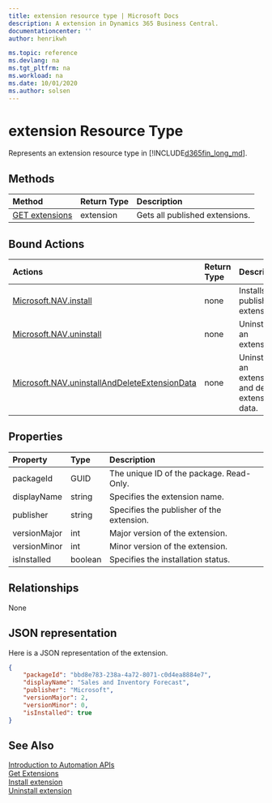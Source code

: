 ```yaml
---
title: extension resource type | Microsoft Docs
description: A extension in Dynamics 365 Business Central.
documentationcenter: ''
author: henrikwh

ms.topic: reference
ms.devlang: na
ms.tgt_pltfrm: na
ms.workload: na
ms.date: 10/01/2020
ms.author: solsen
---
```


# extension Resource Type
Represents an extension resource type in [!INCLUDE[d365fin_long_md](../developer/includes/d365fin_long_md.md)]. 

## Methods
| Method         | Return Type  |Description|
|:---------------|:-------------|:----------|
|[GET extensions](dynamics-microsoft-automation-extension-get.md)|extension|Gets all published extensions.|

## Bound Actions

| Actions         | Return Type  |Description|
|:---------------|:-------------|:----------|
|[Microsoft.NAV.install](dynamics-microsoft-automation-extension-post.md)|none|Installs a published extension.|
|[Microsoft.NAV.uninstall](dynamics-microsoft-automation-extension-post.md)|none|Uninstalls an extension.|
|[Microsoft.NAV.uninstallAndDeleteExtensionData](dynamics-microsoft-automation-extension-post.md)|none|Uninstalls an extension and deletes extension data.|

## Properties

| Property	      | Type |Description                             |
|:----------------|:-----|:---------------------------------------|
|packageId        |GUID  |The unique ID of the package. Read-Only.|
|displayName      |string|Specifies the extension name.                  |
|publisher|string|Specifies the publisher of the extension.                  |
|versionMajor     |int|Major version of the extension.     |
|versionMinor     |int|Minor version of the extension.     |
|isInstalled|boolean|Specifies the installation status.|

## Relationships
None

## JSON representation
Here is a JSON representation of the extension.

```json
{
    "packageId": "bbd8e783-238a-4a72-8071-c0d4ea8884e7",
    "displayName": "Sales and Inventory Forecast",
    "publisher": "Microsoft",
    "versionMajor": 2,
    "versionMinor": 0,
    "isInstalled": true
}

```

## See Also 
[Introduction to Automation APIs](itpro-introduction-to-automation-apis.md)  
[Get Extensions](dynamics-microsoft-automation-extension-get.md)  
[Install extension](dynamics-microsoft-automation-extension-post.md)  
[Uninstall extension](dynamics-microsoft-automation-extension-post.md)  
